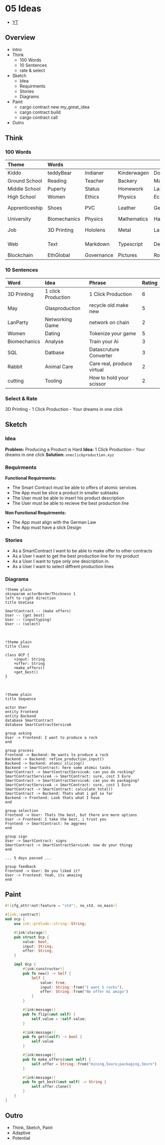 # 05 Ideas

- [YT](https://youtu.be/ZwXQOF1Vc6E)

## Overview

- Intro
- Think
  - 100 Words
  - 10 Sentences
  - rate & select
- Sketch
  - Idea
  - Requirments
  - Stories
  - Diagrams
- Paint
  - cargo contract new my_great_idea
  - cargo contract build
  - cargo contract call
- Outro

## Think

### 100 Words

| Theme          | Words        |            |             |            |                       |
| :------------- | :----------- | :--------- | :---------- | :--------- | :-------------------- |
| Kiddo          | teddyBear    | Indianer   | Kinderwagen | Dog        | Rabbit                |
| Ground School  | Reading      | Teacher    | Backery     | May        | Melting               |
| Middle School  | Puperty      | Status     | Homework    | LanParty   | Tequilla              |
| High School    | Women        | Ethics     | Physics     | Ecconomics | Alice                 |
| Apprenticeship | Shoes        | PVC        | Leather     | Gerbung    | cutting, Selecting    |
| University     | Biomechanics | Physics    | Mathematics | Happy Day  | Exams Food,           |
| Job            | 3D Printing  | Hololens   | Metal       | Laser      | Sculpting, Invesotrs, |
| Web            | Text         | Markdown   | Typescript  | Deno       | SQL, Components,      |
| Blockchain     | EthGlobal    | Governance | Pictures    | Robots     | enterntainment,       |

### 10 Sentences

| Word         | Idea               | Phrase                     | Rating |
| :----------- | :----------------- | :------------------------- | :----- |
| 3D Printing  | 1 click Production | 1 Click Production         | 6      |
| May          | Glasproduction     | recycle old make new       | 5      |
| LanParty     | Networking Game    | network on chain           | 2      |
| Women        | Dating             | Tokenize your game         | 5      |
| Biomechanics | Analyse            | Train your Ai              | 3      |
| SQL          | Datbase            | Datascruture Converter     | 3      |
| Rabbit       | Animal Care        | Care real, produce virtual | 2      |
| cutting      | Tooling            | How to hold your scissor   | 2      |

### Select & Rate

3D Printing - 1 Click Production - Your dreams in one click

## Sketch

### Idea

**Problem:** Producing a Product is Hard **Idea:** 1 Click Production - Your
dreams in one click **Solution:** `oneclickproduction.xyz`

### Requirments

**Functional Requirments:**

- The Smart Contract must be able to offers of atomic services
- The App must be slice a product in smaller subtasks
- The User must be able to insert his product description
- The User must be able to recieve the best production line

**Non Functional Requirments:**

- The App must align with the German Law
- The App must have a slick Design

### Stories

- As a SmartContract I want to be able to make offer to other contracts
- As a User I want to get the best production line for my product
- As a User I want to type only one description in.
- As a User I want to select diffrent production lines

### Diagrams

```plantuml
!theme plain
skinparam actorBorderThickness 1
left to right direction
title UseCase

SmartContract -- (make offers)
User -- (get best)
User -- (inputtyping)
User -- (select)
```

</br>

```plantuml
!theme plain
title Class

class OCP {
    +input: String
    +offer: String
    +make_offers()
    +get_best()
}
```

</br>

```plantuml
!theme plain
title Sequence

actor User 
entity Frontend
entity Backend
database SmartContract
database SmartContractServiceA

group asking
User -> Frontend: I want to produce a rock
end

group process
Frontend -> Backend: He wants to produce a rock
Backend -> Backend: refine_production_input()
Backend -> Backend: atomic_slicing()
Backend -> SmartContract: here some atomic tasks
SmartContract -> SmartContractServiceA: can you do rocking?
SmartContractServiceA -> SmartContract: sure, cost 3 Euro
SmartContract -> SmartContractServiceA: can you do packaging?
SmartContractServiceA -> SmartContract: sure, cost 1 Euro
SmartContract -> SmartContract: calculate_total()
SmartContract -> Backend: Thats what i got so far
Backend -> Frontend: Look thats what I have
end

group selection
Frontend -> User: Thats the best, but there are more options
User -> Frontend: I take the best, i trust you
Frontend -> SmartContract: he aggrees
end 

group sign
User -> SmartContract: signs
SmartContract -> SmartContractServiceA: now do your thingy
end

... 5 days passed ...

group feedback
Frontend -> User: Do you liked it?
User -> Frontend: Yeah, its amazing
end
```

## Paint

```rust
#![cfg_attr(not(feature = "std"), no_std, no_main)]

#[ink::contract]
mod ocp {
    use ink::prelude::string::String;

    #[ink(storage)]
    pub struct Ocp {
        value: bool,
        input: String,
        offer: String,
    }

    impl Ocp {
        #[ink(constructor)]
        pub fn new() -> Self {
            Self { 
                value: true,
                input: String::from("I want 5 rocks"),
                offer: String::from("No offer mi amigo")
            }
        }

        #[ink(message)]
        pub fn flip(&mut self) {
            self.value = !self.value;
        }

        #[ink(message)]
        pub fn get(&self) -> bool {
            self.value
        }

        #[ink(message)]
        pub fn make_offers(&mut self) {
            self.offer = String::from("mining,5euro;packaging,3euro") 
        }

        #[ink(message)]
        pub fn get_best(&mut self) -> String {
            self.offer.clone()
        }
    }
}
```

## Outro

- Think, Sketch, Paint
- Adaptive
- Potential
